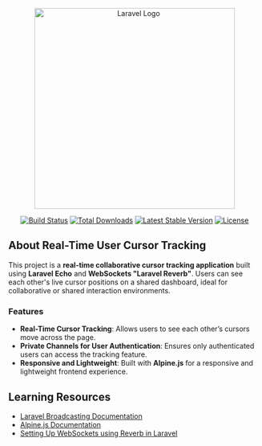 <p align="center">
  <a href="https://laravel.com" target="_blank">
    <img src="https://raw.githubusercontent.com/laravel/art/master/logo-lockup/5%20SVG/2%20CMYK/1%20Full%20Color/laravel-logolockup-cmyk-red.svg" width="400" alt="Laravel Logo">
  </a>
</p>

<p align="center">
<a href="https://github.com/laravel/framework/actions"><img src="https://github.com/laravel/framework/workflows/tests/badge.svg" alt="Build Status"></a>
<a href="https://packagist.org/packages/laravel/framework"><img src="https://img.shields.io/packagist/dt/laravel/framework" alt="Total Downloads"></a>
<a href="https://packagist.org/packages/laravel/framework"><img src="https://img.shields.io/packagist/v/laravel/framework" alt="Latest Stable Version"></a>
<a href="https://packagist.org/packages/laravel/framework"><img src="https://img.shields.io/packagist/l/laravel/framework" alt="License"></a>
</p>

## About Real-Time User Cursor Tracking

This project is a **real-time collaborative cursor tracking application** built using **Laravel Echo** and **WebSockets "Laravel Reverb"**. Users can see each other's live cursor positions on a shared dashboard, ideal for collaborative or shared interaction environments.

### Features
- **Real-Time Cursor Tracking**: Allows users to see each other’s cursors move across the page.
- **Private Channels for User Authentication**: Ensures only authenticated users can access the tracking feature.
- **Responsive and Lightweight**: Built with **Alpine.js** for a responsive and lightweight frontend experience.

## Learning Resources

- [Laravel Broadcasting Documentation](https://laravel.com/docs/broadcasting)
- [Alpine.js Documentation](https://alpinejs.dev/start)
- [Setting Up WebSockets using Reverb in Laravel](https://codecourse.com/courses/realtime-with-laravel-reverb)

